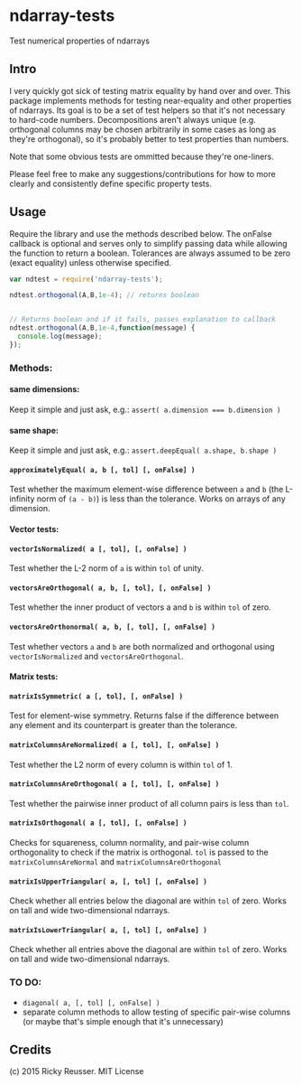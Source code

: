 # ndarray-tests

Test numerical properties of ndarrays

## Intro

I very quickly got sick of testing matrix equality by hand over and over. This package implements methods for testing near-equality and other properties of ndarrays. Its goal is to be a set of test helpers so that it's not necessary to hard-code numbers. Decompositions aren't always unique (e.g. orthogonal columns may be chosen arbitrarily in some cases as long as they're orthogonal), so it's probably better to test properties than numbers.

Note that some obvious tests are ommitted because they're one-liners.

Please feel free to make any suggestions/contributions for how to more clearly and consistently define specific property tests.

## Usage

Require the library and use the methods described below. The onFalse callback is optional and serves only to simplify passing data while allowing the function to return a boolean. Tolerances are always assumed to be zero (exact equality) unless otherwise specified.

```javascript
var ndtest = require('ndarray-tests');

ndtest.orthogonal(A,B,1e-4); // returns boolean


// Returns boolean and if it fails, passes explanation to callback
ndtest.orthogonal(A,B,1e-4,function(message) {
  console.log(message);
});

```

### Methods:

#### same dimensions:
Keep it simple and just ask, e.g.: `assert( a.dimension === b.dimension )`

#### same shape:
Keep it simple and just ask, e.g.: `assert.deepEqual( a.shape, b.shape )`


#### `approximatelyEqual( a, b [, tol] [, onFalse] )`
Test whether the maximum element-wise difference between `a` and `b` (the L-infinity norm of `(a - b)`) is less than the tolerance. Works on arrays of any dimension.


#### Vector tests:

#### `vectorIsNormalized( a [, tol], [, onFalse] )`
Test whether the L-2 norm of `a` is within `tol` of unity. 

#### `vectorsAreOrthogonal( a, b, [, tol], [, onFalse] )`
Test whether the inner product of vectors a and `b` is within `tol` of zero. 

#### `vectorsAreOrthonormal( a, b, [, tol], [, onFalse] )`
Test whether vectors `a` and `b` are both normalized and orthogonal using `vectorIsNormalized` and `vectorsAreOrthogonal`.



#### Matrix tests:

#### `matrixIsSymmetric( a [, tol], [, onFalse] )`
Test for element-wise symmetry. Returns false if the difference between any element and its counterpart is greater than the tolerance.

#### `matrixColumnsAreNormalized( a [, tol], [, onFalse] )`
Test whether the L2 norm of every column is within `tol` of 1.

#### `matrixColumnsAreOrthogonal( a [, tol], [, onFalse] )`
Test whether the pairwise inner product of all column pairs is less than `tol`.

#### `matrixIsOrthogonal( a [, tol], [, onFalse] )`
Checks for squareness, column normality, and pair-wise column orthogonality to check if the matrix is orthogonal. `tol` is passed to the `matrixColumnsAreNormal` and `matrixColumnsAreOrthogonal`

#### `matrixIsUpperTriangular( a, [, tol] [, onFalse] )`
Check whether all entries below the diagonal are within `tol` of zero. Works on tall and wide two-dimensional ndarrays.

#### `matrixIsLowerTriangular( a, [, tol] [, onFalse] )`
Check whether all entries above the diagonal are within `tol` of zero. Works on tall and wide two-dimensional ndarrays.




### TO DO:

- `diagonal( a, [, tol] [, onFalse] )`
- separate column methods to allow testing of specific pair-wise columns (or maybe that's simple enough that it's unnecessary)



## Credits
(c) 2015 Ricky Reusser. MIT License

